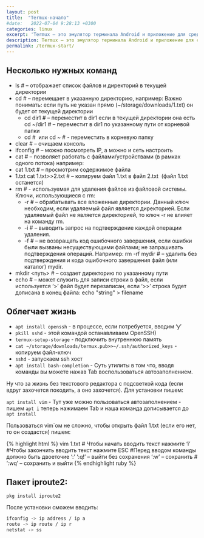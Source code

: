 ```yaml
---
layout: post
title:  "Termux-начало"
#date:   2022-07-04 9:28:13 +0300
categories: linux
excerpt: 'Termux — это эмулятор терминала Android и приложение для среды Linux.'
description: Termux — это эмулятор терминала Android и приложение для среды Linux.
permalink: /termux-start/
---
```


## Несколько нужных команд


* ls # – отображает список файлов и директорий в текущей директории 
* cd # – перемещает в указанную директорию, например: Важно понимать: если путь не указан прямо (~/storage/downloads/1.txt) он будет от текущей директории 
   * cd dir1 # – переместит в dir1 если в текущей директории она есть cd ~/dir1 # – переместит в dir1 по указанному пути от корневой папки 
   * cd #  или cd ~ # - переместить в корневую папку 
* clear # – очищаем консоль 
* ifconfig # – можно посмотреть IP, а можно и сеть настроить 
* cat # – позволяет работать с файлами/устройствами (в рамках одного потока) например: 
* cat 1.txt # – просмотрим содержимое файла 
* 1.txt cat 1.txt>>2.txt # – копируем файл 1.txt в файл 2.txt  (файл 1.txt останется) 
* rm # - используемая для удаления файлов из файловой системы. Ключи, использующиеся с rm:
   * -r # – обрабатывать все вложенные директории. Данный ключ необходим, если удаляемый файл является директорией. Если удаляемый файл не является директорией, то ключ -r не влияет на команду rm. 
   * -i # – выводить запрос на подтверждение каждой операции удаления. 
   * -f # – не возвращать код ошибочного завершения, если ошибки были вызваны несуществующими файлами; не запрашивать подтверждения операций. Например: rm -rf mydir # – удалить без подтверждения и кода ошибочного завершения файл (или каталог) mydir. 
* mkdir <путь> # – создает директорию по указанному пути 
* echo # – может служить для записи строки в файл, если используется ‘>’ файл будет перезаписан, если ‘>>’ строка будет дописана в конец файла: echo "string" > filename

## Облегчает жизнь

* `apt install openssh` - в процессе, если потребуется, вводим ‘y’ 
* `pkill sshd` - этой командой останавливаем OpenSSH) 
* `termux-setup-storage` - подключить внутреннюю память 
* `cat ~/storage/downloads/termux.pub>>~/.ssh/authorized_keys` - копируем файл-ключ 
* `sshd` - запускаем ssh хост
* `apt install bash-completion` - Суть утилиты в том что, вводя команды вы можете нажав Tab воспользоваться автозаполнением.

Ну что за жизнь без текстового редактора с подсветкой кода (если вдруг захочется покодить, а оно захочется). Для установки пишем:

`apt install vim` - Тут уже можно пользоваться автозаполнением - пишем `apt i` теперь нажимаем Tab и наша команда дописывается до `apt install`

Пользоваться vim`ом не сложно, чтобы открыть файл 1.txt (если его нет, то он создастся) пишем:

{% highlight html %}
vim 1.txt # Чтобы начать вводить текст нажмите ‘i’ 
#Чтобы закончить вводить текст нажмите ESC 
#Перед вводом команды должно быть двоеточие
‘:’ 
‘:q!’ – выйти без сохранения 
‘:w’ – сохранить # 
‘:wq’ – сохранить и выйти
{% endhighlight ruby %}

## Пакет iproute2:

`pkg install iproute2`

После установки сможем вводить:

```bash
ifconfig -> ip address / ip a
route -> ip route / ip r
netstat -> ss
```

